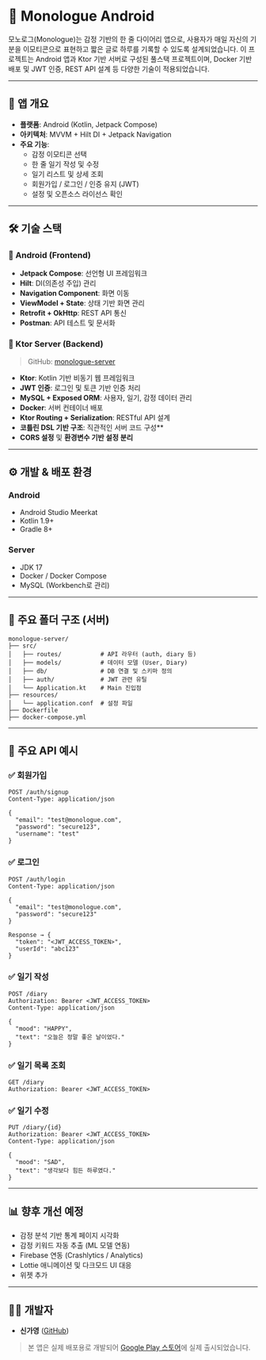 # 📝 Monologue Android

모노로그(Monologue)는 감정 기반의 한 줄 다이어리 앱으로, 사용자가 매일 자신의 기분을 이모티콘으로 표현하고 짧은 글로 하루를 기록할 수 있도록 설계되었습니다. 이 프로젝트는 Android 앱과 Ktor 기반 서버로 구성된 풀스택 프로젝트이며, Docker 기반 배포 및 JWT 인증, REST API 설계 등 다양한 기술이 적용되었습니다.

---

## 📱 앱 개요

- **플랫폼**: Android (Kotlin, Jetpack Compose)
- **아키텍처**: MVVM + Hilt DI + Jetpack Navigation
- **주요 기능**:
  - 감정 이모티콘 선택
  - 한 줄 일기 작성 및 수정
  - 일기 리스트 및 상세 조회
  - 회원가입 / 로그인 / 인증 유지 (JWT)
  - 설정 및 오픈소스 라이선스 확인


---

## 🛠 기술 스택

### 📱 Android (Frontend)
- **Jetpack Compose**: 선언형 UI 프레임워크
- **Hilt**: DI(의존성 주입) 관리
- **Navigation Component**: 화면 이동
- **ViewModel + State**: 상태 기반 화면 관리
- **Retrofit + OkHttp**: REST API 통신
- **Postman**: API 테스트 및 문서화

### 🧠 Ktor Server (Backend)
> GitHub: [monologue-server](https://github.com/gay00ung/monologue-server)

- **Ktor**: Kotlin 기반 비동기 웹 프레임워크
- **JWT 인증**: 로그인 및 토큰 기반 인증 처리
- **MySQL + Exposed ORM**: 사용자, 일기, 감정 데이터 관리
- **Docker**: 서버 컨테이너 배포
- **Ktor Routing + Serialization**: RESTful API 설계
- **코틀린 DSL 기반 구조**: 직관적인 서버 코드 구성**
- **CORS 설정** 및 **환경변수 기반 설정 분리**


---

## ⚙️ 개발 & 배포 환경

### Android
- Android Studio Meerkat
- Kotlin 1.9+
- Gradle 8+

### Server
- JDK 17
- Docker / Docker Compose
- MySQL (Workbench로 관리)


---

## 📂 주요 폴더 구조 (서버)
```
monologue-server/
├── src/
│   ├── routes/           # API 라우터 (auth, diary 등)
│   ├── models/           # 데이터 모델 (User, Diary)
│   ├── db/               # DB 연결 및 스키마 정의
│   ├── auth/             # JWT 관련 유틸
│   └── Application.kt    # Main 진입점
├── resources/
│   └── application.conf  # 설정 파일
├── Dockerfile
├── docker-compose.yml
```

---

## 📡 주요 API 예시

### ✅ 회원가입
```
POST /auth/signup
Content-Type: application/json

{
  "email": "test@monologue.com",
  "password": "secure123",
  "username": "test"
}
```

### ✅ 로그인
```
POST /auth/login
Content-Type: application/json

{
  "email": "test@monologue.com",
  "password": "secure123"
}

Response → {
  "token": "<JWT_ACCESS_TOKEN>",
  "userId": "abc123"
}
```

### ✅ 일기 작성
```
POST /diary
Authorization: Bearer <JWT_ACCESS_TOKEN>
Content-Type: application/json

{
  "mood": "HAPPY",
  "text": "오늘은 정말 좋은 날이었다."
}
```

### ✅ 일기 목록 조회
```
GET /diary
Authorization: Bearer <JWT_ACCESS_TOKEN>
```

### ✅ 일기 수정
```
PUT /diary/{id}
Authorization: Bearer <JWT_ACCESS_TOKEN>
Content-Type: application/json

{
  "mood": "SAD",
  "text": "생각보다 힘든 하루였다."
}
```


---

## 📊 향후 개선 예정
- 감정 분석 기반 통계 페이지 시각화
- 감정 키워드 자동 추출 (ML 모델 연동)
- Firebase 연동 (Crashlytics / Analytics)
- Lottie 애니메이션 및 다크모드 UI 대응
- 위젯 추가


---

## 👩‍💻 개발자
- **신가영** ([GitHub](https://github.com/gay00ung))

> 본 앱은 실제 배포용로 개발되어 [Google Play 스토어](https://play.google.com/store/apps/details?id=net.ifmain.monologue)에 실제 출시되었습니다.
